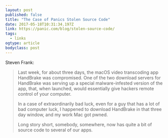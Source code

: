 ```yaml
---
layout: post 
published: false 
title: "The Case of Panics Stolen Source Code" 
date: 2017-05-18T10:31:34.197Z 
link: https://panic.com/blog/stolen-source-code/ 
tags:
  - links
ogtype: article 
bodyclass: post 
---
```


Steven Frank:

> Last week, for about three days, the macOS video transcoding app HandBrake was compromised. One of the two download servers for HandBrake was serving up a special malware-infested version of the app, that, when launched, would essentially give hackers remote control of your computer.
> 
> In a case of extraordinarily bad luck, even for a guy that has a lot of bad computer luck, I happened to download HandBrake in that three day window, and my work Mac got pwned.
> 
> Long story short, somebody, somewhere, now has quite a bit of source code to several of our apps.